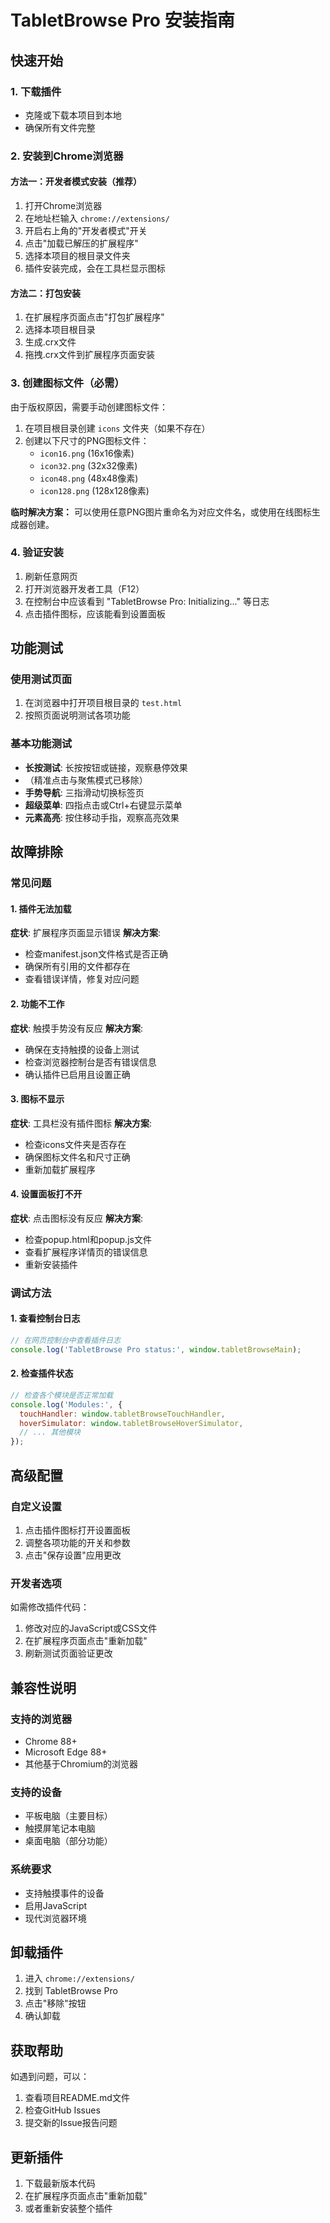 # TabletBrowse Pro 安装指南

## 快速开始

### 1. 下载插件
- 克隆或下载本项目到本地
- 确保所有文件完整

### 2. 安装到Chrome浏览器

#### 方法一：开发者模式安装（推荐）
1. 打开Chrome浏览器
2. 在地址栏输入 `chrome://extensions/`
3. 开启右上角的"开发者模式"开关
4. 点击"加载已解压的扩展程序"
5. 选择本项目的根目录文件夹
6. 插件安装完成，会在工具栏显示图标

#### 方法二：打包安装
1. 在扩展程序页面点击"打包扩展程序"
2. 选择本项目根目录
3. 生成.crx文件
4. 拖拽.crx文件到扩展程序页面安装

### 3. 创建图标文件（必需）
由于版权原因，需要手动创建图标文件：

1. 在项目根目录创建 `icons` 文件夹（如果不存在）
2. 创建以下尺寸的PNG图标文件：
   - `icon16.png` (16x16像素)
   - `icon32.png` (32x32像素)  
   - `icon48.png` (48x48像素)
   - `icon128.png` (128x128像素)

**临时解决方案：**
可以使用任意PNG图片重命名为对应文件名，或使用在线图标生成器创建。

### 4. 验证安装
1. 刷新任意网页
2. 打开浏览器开发者工具（F12）
3. 在控制台中应该看到 "TabletBrowse Pro: Initializing..." 等日志
4. 点击插件图标，应该能看到设置面板

## 功能测试

### 使用测试页面
1. 在浏览器中打开项目根目录的 `test.html`
2. 按照页面说明测试各项功能

### 基本功能测试
- **长按测试**: 长按按钮或链接，观察悬停效果
- （精准点击与聚焦模式已移除）
- **手势导航**: 三指滑动切换标签页
- **超级菜单**: 四指点击或Ctrl+右键显示菜单
- **元素高亮**: 按住移动手指，观察高亮效果

## 故障排除

### 常见问题

#### 1. 插件无法加载
**症状**: 扩展程序页面显示错误
**解决方案**:
- 检查manifest.json文件格式是否正确
- 确保所有引用的文件都存在
- 查看错误详情，修复对应问题

#### 2. 功能不工作
**症状**: 触摸手势没有反应
**解决方案**:
- 确保在支持触摸的设备上测试
- 检查浏览器控制台是否有错误信息
- 确认插件已启用且设置正确

#### 3. 图标不显示
**症状**: 工具栏没有插件图标
**解决方案**:
- 检查icons文件夹是否存在
- 确保图标文件名和尺寸正确
- 重新加载扩展程序

#### 4. 设置面板打不开
**症状**: 点击图标没有反应
**解决方案**:
- 检查popup.html和popup.js文件
- 查看扩展程序详情页的错误信息
- 重新安装插件

### 调试方法

#### 1. 查看控制台日志
```javascript
// 在网页控制台中查看插件日志
console.log('TabletBrowse Pro status:', window.tabletBrowseMain);
```

#### 2. 检查插件状态
```javascript
// 检查各个模块是否正常加载
console.log('Modules:', {
  touchHandler: window.tabletBrowseTouchHandler,
  hoverSimulator: window.tabletBrowseHoverSimulator,
  // ... 其他模块
});
```

<!-- 精准点击/聚焦相关的手动触发示例已移除 -->

## 高级配置

### 自定义设置
1. 点击插件图标打开设置面板
2. 调整各项功能的开关和参数
3. 点击"保存设置"应用更改

### 开发者选项
如需修改插件代码：
1. 修改对应的JavaScript或CSS文件
2. 在扩展程序页面点击"重新加载"
3. 刷新测试页面验证更改

## 兼容性说明

### 支持的浏览器
- Chrome 88+
- Microsoft Edge 88+
- 其他基于Chromium的浏览器

### 支持的设备
- 平板电脑（主要目标）
- 触摸屏笔记本电脑
- 桌面电脑（部分功能）

### 系统要求
- 支持触摸事件的设备
- 启用JavaScript
- 现代浏览器环境

## 卸载插件

1. 进入 `chrome://extensions/`
2. 找到 TabletBrowse Pro
3. 点击"移除"按钮
4. 确认卸载

## 获取帮助

如遇到问题，可以：
1. 查看项目README.md文件
2. 检查GitHub Issues
3. 提交新的Issue报告问题

## 更新插件

1. 下载最新版本代码
2. 在扩展程序页面点击"重新加载"
3. 或者重新安装整个插件
